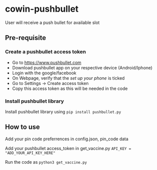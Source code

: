 # cowin-pushbullet #
User will receive a push bullet for available slot

## Pre-requisite ##
### Create a pushbullet access token ###
* Go to https://www.pushbullet.com
* Download pushbullet app on your respective device (Android/Iphone)
* Login with the google/facebook
* On Webpage, verify that the _set up your phone_ is ticked
* Go to Settings -> Create access token
* Copy this access token as this will be needed in the code


### Install pushbullet library ###
Install pushbullet library using `pip install pushbullet.py`
 



## How to use ##
Add your pin code preferrences in config.json, pin_code data

Add your pushbullet access_token in get_vaccine.py
`API_KEY = "ADD_YOUR_API_KEY_HERE"`

Run the code as
`python3 get_vaccine.py`
